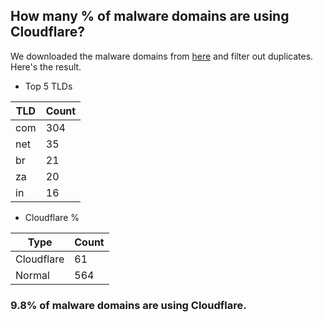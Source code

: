 ## How many % of malware domains are using Cloudflare?


We downloaded the malware domains from [here](https://urlhaus.abuse.ch) and filter out duplicates.
Here's the result.


[//]: # (start replacement)


- Top 5 TLDs

| TLD | Count |
| --- | --- |
| com | 304 |
| net | 35 |
| br | 21 |
| za | 20 |
| in | 16 |


- Cloudflare %

| Type | Count |
| --- | --- |
| Cloudflare | 61 |
| Normal | 564 |


### 9.8% of malware domains are using Cloudflare.